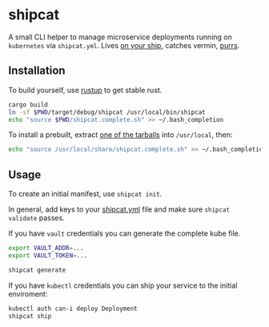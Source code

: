 # shipcat

A small CLI helper to manage microservice deployments running on `kubernetes` via `shipcat.yml`. Lives [on your ship](https://github.com/Babylonpartners/cathulk), catches vermin, [purrs](https://en.wikipedia.org/wiki/Ship%27s_cat).

## Installation
To build yourself, use [rustup](https://rustup.rs/) to get stable rust.

```sh
cargo build
ln -sf $PWD/target/debug/shipcat /usr/local/bin/shipcat
echo "source $PWD/shipcat.complete.sh" >> ~/.bash_completion
```

To install a prebuilt, extract [one of the tarballs](https://github.com/Babylonpartners/shipcat/releases) into `/usr/local`, then:

```sh
echo "source /usr/local/share/shipcat.complete.sh" >> ~/.bash_completion
```

## Usage
To create an initial manifest, use `shipcat init`.

In general, add keys to your [shipcat.yml](https://github.com/Babylonpartners/shipcat/blob/master/shipcat.yml#L1) file and make sure `shipcat validate` passes.

If you have `vault` credentials you can generate the complete kube file.

```sh
export VAULT_ADDR=...
export VAULT_TOKEN=...

shipcat generate
```

If you have `kubectl` credentials you can ship your service to the initial enviroment:

```sh
kubectl auth can-i deploy Deployment
shipcat ship
```
